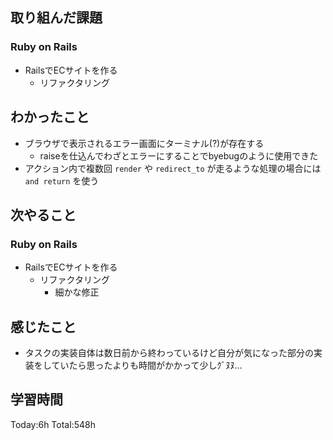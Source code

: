 ## 取り組んだ課題
### Ruby on Rails
- RailsでECサイトを作る
  - リファクタリング
## わかったこと
- ブラウザで表示されるエラー画面にターミナル(?)が存在する
  - raiseを仕込んでわざとエラーにすることでbyebugのように使用できた
- アクション内で複数回 `render` や `redirect_to` が走るような処理の場合には `and return` を使う
## 次やること
### Ruby on Rails
- RailsでECサイトを作る
  - リファクタリング
    - 細かな修正
## 感じたこと
- タスクの実装自体は数日前から終わっているけど自分が気になった部分の実装をしていたら思ったよりも時間がかかって少しｸﾞﾇﾇ...
## 学習時間
Today:6h Total:548h